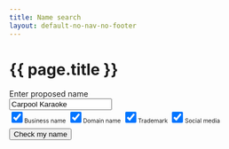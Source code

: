 ```yaml
---
title: Name search
layout: default-no-nav-no-footer
---
```

<h1>{{ page.title }}</h1>
<div class="grid-row">
	<div id="search-container">
		<label for="name">Enter proposed name</label><br />
		<input type="text" id="name" value="Carpool Karaoke" /><br />
		<input type="checkbox" id="busname" style="width: 20px; height: 20px; margin: 0 10px 0 0:" checked /><label style="font-size: 75%" for="busname">Business name</label>
		<input type="checkbox" id="domname" style="width: 20px; height: 20px; margin: 0 10px 0 0:" checked /><label style="font-size: 75%" for="domname">Domain name</label>
		<input type="checkbox" id="trademark" style="width: 20px; height: 20px; margin: 0 10px 0 0:" checked /><label style="font-size: 75%" for="trademark">Trademark</label>
		<input type="checkbox" id="social" style="width: 20px; height: 20px; margin: 0 10px 0 0:" checked /><label style="font-size: 75%" for="social">Social media</label><br />
		<button id="search" class="btn btn-default" style="margin-top: 0.5em;">Check my name</button>
	</div>
</div>
<ul id="results" class="block-menu clearfix" style="display: none;">
	<li id="busname-results" class="run" style="display: none;">
		<span>
			<div class="flag">
				<div class="body">
					<h2>Business name</h2>
				</div>
			</div>
			<p style="margin-bottom: 0.5em;"><strong>CARPOOL KARAOKE</strong> is currently available</p>
			<p>Similar registered names:</p>
			<ul>
				<li>COO-EE KARAOKE</li>
				<li>A. KARAOKE CO</li>
				<li>STARSTRUCK KARAOKE</li>
				<li>YEAR 2000 KARAOKE</li>
				<li>YOU'RE THE STAR KARAOKE</li>
				<li>ZERO KARAOKE BAR</li>
			</ul>
		</span>
	</li>
	<li id="domname-results" class="run" style="display: none;">
		<span>
			<div class="flag">
				<div class="body">
					<h2>Domain names</h2>
				</div>
			</div>
			<p style="margin-bottom: 0.5em;"><strong>carpoolkaraoke.com.au</strong> is unavailable</p>
			<p>Other domain names:</p>
			<ul>
				<li>carpoolkaraoke.com <strong>UNAVAILABLE</strong></li>
				<li>carpoolkaraoke.com.au <strong>UNAVAILABLE</strong></li>
				<li>carpoolkaraoke.net.au <strong>UNAVAILABLE</strong></li>
				<li>carpoolkaraoke.org.au <strong>AVAILABLE</strong></li>
			</ul>
		</span>
	</li>
	<li id="trademark-results" class="run" style="display: none;">
		<span>
			<div class="flag">
				<div class="body">
					<h2>Trademarks</h2>
				</div>
			</div>
			<p>The following registrations were returned:</p>
			<ul>
				<li><a href="#">CARPOOL KARAOKE (Class 41)</a> PENDING<br>Owners: CBS Broadcasting inc</li>
				<li><a href="#">CARPOOL KARAOKE (Class 38)</a> PENDING<br>Owners: CBS Broadcasting inc</li>
			</ul>
			<p style="margin-top: 0.5em;"><strong>Note:</strong> this search may not provide an exhaustive list.</p>
			<p>Visit the <a href="#">IP-Australia website</a> to perform more detailed tradmark searches.</p>
		</span>
	</li>
	<li id="social-results" class="run" style="display: none;">
		<span>
			<div class="flag">
				<div class="body">
					<h2>Social media</h2>
				</div>
			</div>
			<p style="margin-bottom: 0.5em;">See below for the status of your name on various popular social media sites:</p>
			<ul style="list-style-type: none; margin-left: -40px;">
				<li><span class="fa fa-facebook-official" style="width: 22px; font-size: 150%; color: #3B5B9C"></span> @CarpoolKaraoke is UNAVAILABLE</li>
				<li><span class="fa fa-twitter" style="width: 22px; font-size: 150%; color: #55acee"></span> @CarpoolKaraoke is UNAVAILABLE</li>
				<li><span class="fa fa-instagram" style="width: 22px; font-size: 150%;color: #c13584"></span> @CarpoolKaraoke is UNAVAILABLE</li>
				<li><span class="fa fa-linkedin-square" style="width: 22px; font-size: 150%;color: #0077b5"></span> @CarpoolKaraoke is UNAVAILABLE</li>
			</ul>
		</span>
	</li>
</ul>
<script>
	$(document).ready(function() {
		$("#search").click(function() {
			
			$("[id$=-results]").hide();
			var isChecked = false;
			$("#search-container :checked").each(function() {
				$("#" + $(this).attr('id') + '-results').show();
				isChecked = true;
			});
			if (isChecked) {
				$("#results").show();
			}
		});
	});
</script>


